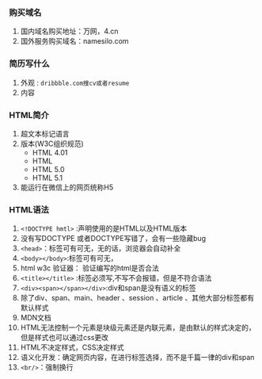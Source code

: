 ### 购买域名

1. 国内域名购买地址：万网，4.cn
2. 国外服务购买域名：namesilo.com

### 简历写什么

1. 外观 : `dribbble.com搜cv或者resume`
2. 内容

### HTML简介

1. 超文本标记语言
2. 版本(W3C组织规范)
    - HTML 4.01
    - HTML
    - HTML 5.0
    - HTML 5.1
3. 能运行在微信上的网页统称H5

### HTML语法

1. `<!DOCTYPE hmtl>` :声明使用的是HTML以及HTML版本
2. 没有写DOCTYPE 或者DOCTYPE写错了，会有一些隐藏bug
3. `<head>`：标签可有可无，无的话，浏览器会自动补全
4. `<body></body>`:标签可有可无，
5. html w3c 验证器： 验证编写的html是否合法
6. `<title></title>` :标签必须写,不写不会报错，但是不符合语法
7. `<div><span></span></div>`:div和span是没有语义的标签
8. 除了div、span、main、header 、session 、article 、其他大部分标签都有默认样式
9. MDN文档
10. HTML无法控制一个元素是块级元素还是内联元素，是由默认的样式决定的，但是样式也可以通过css更改
11. HTML不决定样式，CSS决定样式
12. 语义化开发：确定网页内容，在进行标签选择，而不是千篇一律的div和span
13. `<br/>`：强制换行